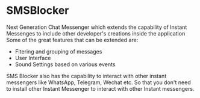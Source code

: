 # SMSBlocker
Next Generation Chat Messenger which extends the capability of Instant Messenges to include other developer's creations inside the application
Some of the great features that can be extended are:
- Fitering and grouping of messages
- User Interface
- Sound Settings based on various events

SMS Blocker also has the capability to interact with other instant messengers like WhatsApp, Telegram, Wechat etc. So that you don't need to install other Instant Messenger to interact with other Instant messengers.
